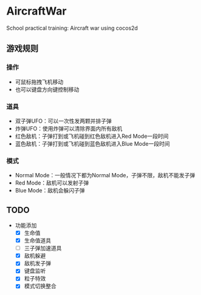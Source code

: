 # AircraftWar
School practical training: Aircraft war using cocos2d

## 游戏规则

### 操作

- 可鼠标拖拽飞机移动
- 也可以键盘方向键控制移动

### 道具

- 双子弹UFO：可以一次性发两颗并排子弹
- 炸弹UFO：使用炸弹可以清除界面内所有敌机
- 红色敌机：子弹打到或飞机碰到红色敌机进入Red Mode一段时间
- 蓝色敌机：子弹打到或飞机碰到蓝色敌机进入Blue Mode一段时间

### 模式

- Normal Mode：一般情况下都为Normal Mode，子弹不限，敌机不能发子弹
- Red Mode：敌机可以发射子弹
- Blue Mode：敌机会躲闪子弹

## TODO

- 功能添加
  - [x] 生命值
  - [x] 生命值道具
  - [ ] 三子弹加速道具
  - [x] 敌机躲避
  - [x] 敌机发子弹
  - [x] 键盘监听
  - [x] 粒子特效
  - [x] 模式切换整合